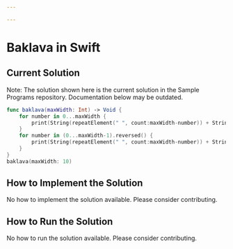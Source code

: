 ```yaml
---

---
```


# Baklava in Swift

## Current Solution

Note: The solution shown here is the current solution in the Sample Programs repository. Documentation below may be outdated.

```Swift
func baklava(maxWidth: Int) -> Void {
    for number in 0...maxWidth {
        print(String(repeatElement(" ", count:maxWidth-number)) + String(repeatElement("*", count:number*2+1)))
    }
    for number in (0...maxWidth-1).reversed() {
        print(String(repeatElement(" ", count:maxWidth-number)) + String(repeatElement("*", count:number*2+1)))
    }
}
baklava(maxWidth: 10)

```

## How to Implement the Solution

No how to implement the solution available. Please consider contributing.

## How to Run the Solution

No how to run the solution available. Please consider contributing.